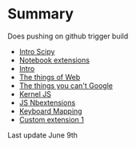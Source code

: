 # Summary

Does pushing on github trigger build

* [Intro Scipy](tutorial-intro.md)
* [Notebook extensions](notebook-extensions.md)
* [Intro](newfile.md)
* [The things of Web](introtojs.md)
* [The things you can't Google](thethingsyoucantgoogle.md)
* [Kernel JS](kerneljs.md)
* [JS Nbextensions](Jsextensions.md)
* [Keyboard Mapping](keyboardshortcut.md)
* [Custom extension 1](custom-extension-1.md)

Last update June 9th
